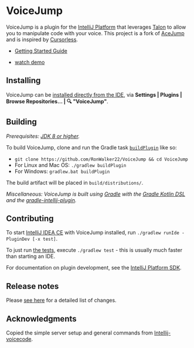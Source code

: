 # VoiceJump

VoiceJump is a plugin for the [IntelliJ Platform](https://github.com/JetBrains/intellij-community/) that leverages [Talon](https://talonvoice.com/)
to allow you to manipulate code with your voice. This project is a fork of [AceJump](https://github.com/acejump/AceJump) and is inspired 
by [Cursorless](https://github.com/pokey/cursorless-vscode).

- [Getting Started Guide](docs/README.md)

- [watch demo](https://www.youtube.com/watch?v=vpV6_L10Yqw)

## Installing

VoiceJump can be [installed directly from the IDE](https://www.jetbrains.com/help/idea/managing-plugins.html#install), via 
**Settings | Plugins | Browse Repositories... | 🔍 "VoiceJump"**.

## Building

*Prerequisites: [JDK 8 or higher](http://openjdk.java.net/install/).*

To build VoiceJump, clone and run the Gradle task [`buildPlugin`](https://github.com/JetBrains/gradle-intellij-plugin#tasks) like so:

* `git clone https://github.com/RonWalker22/VoiceJump && cd VoiceJump`
* For Linux and Mac OS: `./gradlew buildPlugin`
* For Windows: `gradlew.bat buildPlugin`

The build artifact will be placed in `build/distributions/`.

*Miscellaneous: VoiceJump is built using [Gradle](https://gradle.com/) with the [Gradle Kotlin DSL](https://docs.gradle.org/5.1/userguide/kotlin_dsl.html) and the [gradle-intellij-plugin](https://github.com/JetBrains/gradle-intellij-plugin).*

## Contributing

To start [IntelliJ IDEA CE](https://github.com/JetBrains/intellij-community) with VoiceJump installed, run `./gradlew runIde -PluginDev [-x test]`.

To just run [the tests](src/test/kotlin/AceTest.kt), execute `./gradlew test` - this is usually much faster than starting an IDE.

For documentation on plugin development, see the [IntelliJ Platform SDK](http://www.jetbrains.org/intellij/sdk/docs/).

## Release notes

Please [see here](/docs/CHANGES.md) for a detailed list of changes.


## Acknowledgments

Copied the simple server setup and general commands from [Intellij-voicecode](https://github.com/anonfunc/intellij-voicecode).
